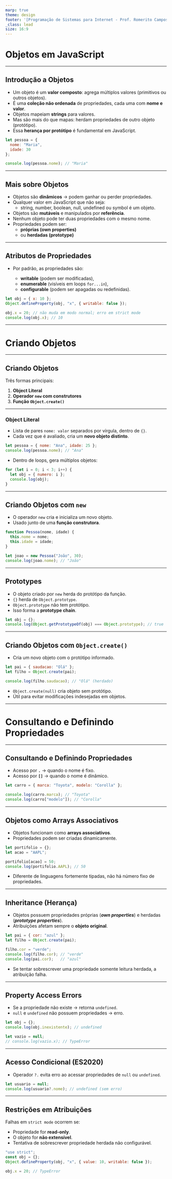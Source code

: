 ```yaml
---
marp: true
theme: design
footer: '[Programação de Sistemas para Internet - Prof. Romerito Campos - 2025](https://rocampos.github.io/)'
_class: lead
size: 16:9
---
```


# Objetos em JavaScript

---

## Introdução a Objetos

- Um objeto é um **valor composto**: agrega múltiplos valores (primitivos ou outros objetos).
- É uma **coleção não ordenada** de propriedades, cada uma com **nome e valor**.
- Objetos mapeiam **strings** para valores.
- Mas são mais do que mapas: herdam propriedades de outro objeto (protótipo).
- Essa **herança por protótipo** é fundamental em JavaScript.

```js
let pessoa = {
  nome: "Maria",
  idade: 30
};

console.log(pessoa.nome); // "Maria"
```

---

## Mais sobre Objetos

* Objetos são **dinâmicos** → podem ganhar ou perder propriedades.
* Qualquer valor em JavaScript que não seja:
  * string, number, boolean, null, undefined ou symbol é um objeto.
* Objetos são **mutáveis** e manipulados por **referência**.
* Nenhum objeto pode ter duas propriedades com o mesmo nome.
* Propriedades podem ser:
  * **próprias (own properties)**
  * ou **herdadas (prototype)**

---

## Atributos de Propriedades

* Por padrão, as propriedades são:

  * **writable** (podem ser modificadas),
  * **enumerable** (visíveis em loops `for...in`),
  * **configurable** (podem ser apagadas ou redefinidas).

```js
let obj = { x: 10 };
Object.defineProperty(obj, "x", { writable: false });

obj.x = 20; // não muda em modo normal; erro em strict mode
console.log(obj.x); // 10
```

---

# Criando Objetos

---

## Criando Objetos

Três formas principais:

1. **Object Literal**
2. **Operador `new` com construtores**
3. **Função `Object.create()`**

---

### Object Literal

* Lista de pares `nome: valor` separados por vírgula, dentro de `{}`.
* Cada vez que é avaliado, cria um **novo objeto distinto**.

```js
let pessoa = { nome: "Ana", idade: 25 };
console.log(pessoa.nome); // "Ana"
```

* Dentro de loops, gera múltiplos objetos:

```js
for (let i = 0; i < 3; i++) {
  let obj = { numero: i };
  console.log(obj);
}
```

---

## Criando Objetos com `new`

* O operador `new` cria e inicializa um novo objeto.
* Usado junto de uma **função construtora**.

```js
function Pessoa(nome, idade) {
  this.nome = nome;
  this.idade = idade;
}

let joao = new Pessoa("João", 30);
console.log(joao.nome); // "João"
```

---

## Prototypes

* O objeto criado por `new` herda do protótipo da função.
* `{}` herda de `Object.prototype`.
* `Object.prototype` não tem protótipo.
* Isso forma a **prototype chain**.

```js
let obj = {};
console.log(Object.getPrototypeOf(obj) === Object.prototype); // true
```

---

## Criando Objetos com `Object.create()`

* Cria um novo objeto com o protótipo informado.

```js
let pai = { saudacao: "Olá" };
let filho = Object.create(pai);

console.log(filho.saudacao); // "Olá" (herdado)
```

* `Object.create(null)` cria objeto sem protótipo.
* Útil para evitar modificações indesejadas em objetos.

---

# Consultando e Definindo Propriedades

---

## Consultando e Definindo Propriedades

* Acesso por **`.`** → quando o nome é fixo.
* Acesso por **`[]`** → quando o nome é dinâmico.

```js
let carro = { marca: "Toyota", modelo: "Corolla" };

console.log(carro.marca); // "Toyota"
console.log(carro["modelo"]); // "Corolla"
```

---

## Objetos como Arrays Associativos

* Objetos funcionam como **arrays associativos**.
* Propriedades podem ser criadas dinamicamente.

```js
let portifolio = {};
let acao = "AAPL";

portifolio[acao] = 50;
console.log(portifolio.AAPL); // 50
```

* Diferente de linguagens fortemente tipadas, não há número fixo de propriedades.

---

## Inheritance (Herança)

* Objetos possuem propriedades próprias (***own properties***) e herdadas (***prototype properties***).
* Atribuições afetam sempre o **objeto original**.

```js
let pai = { cor: "azul" };
let filho = Object.create(pai);

filho.cor = "verde";
console.log(filho.cor); // "verde"
console.log(pai.cor);   // "azul"
```

* Se tentar sobrescrever uma propriedade somente leitura herdada, a atribuição falha.

---

## Property Access Errors

* Se a propriedade não existe → retorna `undefined`.
* `null` e `undefined` não possuem propriedades → erro.

```js
let obj = {};
console.log(obj.inexistente); // undefined

let vazio = null;
// console.log(vazio.x); // TypeError
```

---

## Acesso Condicional (ES2020)

* Operador `?.` evita erro ao acessar propriedades de `null` ou `undefined`.

```js
let usuario = null;
console.log(usuario?.nome); // undefined (sem erro)
```

---

## Restrições em Atribuições

Falhas em `strict mode` ocorrem se:

* Propriedade for **read-only**.
* O objeto for **não extensível**.
* Tentativa de sobrescrever propriedade herdada não configurável.

```js
"use strict";
const obj = {};
Object.defineProperty(obj, "x", { value: 10, writable: false });

obj.x = 20; // TypeError
```